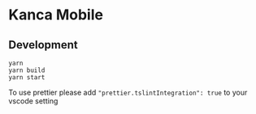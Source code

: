 # Kanca Mobile

## Development
```
yarn
yarn build
yarn start
```

To use prettier please add `"prettier.tslintIntegration": true` to your vscode setting